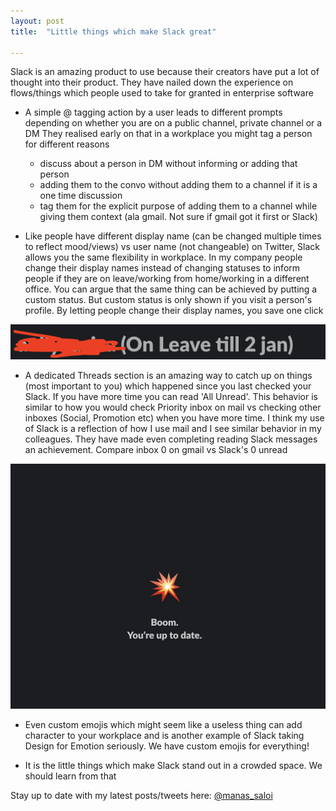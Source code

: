 ```yaml
---
layout: post
title:  "Little things which make Slack great"

---
```

Slack is an amazing product to use because their creators have put a lot of thought into their product. They have nailed down the experience on flows/things which people used to take for granted in enterprise software

+ A simple @ tagging action by a user leads to different prompts depending on whether you are on a public channel, private channel or a DM
They realised early on that in a workplace you might tag a person for different reasons
  + discuss about a person in DM without informing or adding that person
  + adding them to the convo without adding them to a channel if it is a one time discussion
  + tag them for the explicit purpose of adding them to a channel while giving them context (ala gmail. Not sure if gmail got it first or Slack)

+ Like people have different display name (can be changed multiple times to reflect mood/views) vs user name (not changeable) on Twitter, Slack allows you the same flexibility in workplace. In my company people change their display names instead of changing statuses to inform people if they are on leave/working from home/working in a different office. You can argue that the same thing can be achieved by putting a custom status. But custom status is only shown if you visit a person's profile. By letting people change their display names, you save one click

![Slack display image](/assets/img/slack_display.png)

+ A dedicated Threads section is an amazing way to catch up on things (most important to you) which happened since you last checked your Slack. If you have more time you can read 'All Unread'. This behavior is similar to how you would check Priority inbox on mail vs checking other inboxes (Social, Promotion etc) when you have more time. I think my use of Slack is a reflection of how I use mail and I see similar behavior in my colleagues. They have made even completing reading Slack messages an achievement. Compare inbox 0 on gmail vs Slack's 0 unread

![Slack Zero](/assets/img/slack_zero.png)

+ Even custom emojis which might seem like a useless thing can add character to your workplace and is another example of Slack taking Design for Emotion seriously. We have custom emojis for everything!

+ It is the little things which make Slack stand out in a crowded space. We should learn from that


Stay up to date with my latest posts/tweets here: [@manas_saloi](http://twitter.com/manas_saloi)
